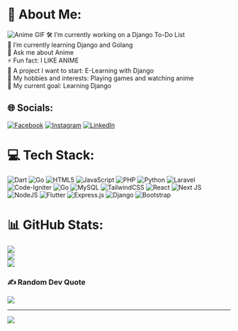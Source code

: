 
# 💫 About Me:
![Anime GIF](https://media.giphy.com/media/YQitE4YNQNahy/giphy.gif)
🛠 I’m currently working on a Django To-Do List<br>🌱 I’m currently learning Django and Golang<br>💬 Ask me about Anime<br>⚡ Fun fact: I LIKE ANIME<br>🚀 A project I want to start: E-Learning with Django<br>🎨 My hobbies and interests: Playing games and watching anime<br>🎯 My current goal: Learning Django


## 🌐 Socials:
[![Facebook](https://img.shields.io/badge/Facebook-%231877F2.svg?logo=Facebook&logoColor=white)](https://facebook.com/rendiklayan) [![Instagram](https://img.shields.io/badge/Instagram-%23E4405F.svg?logo=Instagram&logoColor=white)](https://instagram.com/rendiklayan) [![LinkedIn](https://img.shields.io/badge/LinkedIn-%230077B5.svg?logo=linkedin&logoColor=white)](https://linkedin.com/in/rendi-ramadhan-311043332) 

# 💻 Tech Stack:
![Dart](https://img.shields.io/badge/dart-%230175C2.svg?style=for-the-badge&logo=dart&logoColor=white) ![Go](https://img.shields.io/badge/go-%2300ADD8.svg?style=for-the-badge&logo=go&logoColor=white) ![HTML5](https://img.shields.io/badge/html5-%23E34F26.svg?style=for-the-badge&logo=html5&logoColor=white) ![JavaScript](https://img.shields.io/badge/javascript-%23323330.svg?style=for-the-badge&logo=javascript&logoColor=%23F7DF1E) ![PHP](https://img.shields.io/badge/php-%23777BB4.svg?style=for-the-badge&logo=php&logoColor=white) ![Python](https://img.shields.io/badge/python-3670A0?style=for-the-badge&logo=python&logoColor=ffdd54) ![Laravel](https://img.shields.io/badge/laravel-%23FF2D20.svg?style=for-the-badge&logo=laravel&logoColor=white) ![Code-Igniter](https://img.shields.io/badge/CodeIgniter-%23EF4223.svg?style=for-the-badge&logo=codeIgniter&logoColor=white) ![Go](https://img.shields.io/badge/go-%2300ADD8.svg?style=for-the-badge&logo=go&logoColor=white) ![MySQL](https://img.shields.io/badge/mysql-4479A1.svg?style=for-the-badge&logo=mysql&logoColor=white) ![TailwindCSS](https://img.shields.io/badge/tailwindcss-%2338B2AC.svg?style=for-the-badge&logo=tailwind-css&logoColor=white) ![React](https://img.shields.io/badge/react-%2320232a.svg?style=for-the-badge&logo=react&logoColor=%2361DAFB) ![Next JS](https://img.shields.io/badge/Next-black?style=for-the-badge&logo=next.js&logoColor=white) ![NodeJS](https://img.shields.io/badge/node.js-6DA55F?style=for-the-badge&logo=node.js&logoColor=white) ![Flutter](https://img.shields.io/badge/Flutter-%2302569B.svg?style=for-the-badge&logo=Flutter&logoColor=white) ![Express.js](https://img.shields.io/badge/express.js-%23404d59.svg?style=for-the-badge&logo=express&logoColor=%2361DAFB) ![Django](https://img.shields.io/badge/django-%23092E20.svg?style=for-the-badge&logo=django&logoColor=white) ![Bootstrap](https://img.shields.io/badge/bootstrap-%238511FA.svg?style=for-the-badge&logo=bootstrap&logoColor=white)
# 📊 GitHub Stats:
![](https://github-readme-stats.vercel.app/api?username=RamadhanRendi18&theme=radical&hide_border=false&include_all_commits=true&count_private=true)<br/>
![](https://github-readme-streak-stats.herokuapp.com/?user=RamadhanRendi18&theme=radical&hide_border=false)<br/>
![](https://github-readme-stats.vercel.app/api/top-langs/?username=RamadhanRendi18&theme=radical&hide_border=false&include_all_commits=true&count_private=true&layout=compact)

### ✍️ Random Dev Quote
![](https://quotes-github-readme.vercel.app/api?type=horizontal&theme=radical)



---
[![](https://visitcount.itsvg.in/api?id=RamadhanRendi18&icon=6&color=13)](https://visitcount.itsvg.in)

<!-- Proudly created with GPRM ( https://gprm.itsvg.in ) -->
